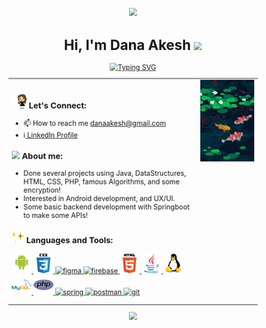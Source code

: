 <p align="center">
<img src="https://user-images.githubusercontent.com/74038190/212284100-561aa473-3905-4a80-b561-0d28506553ee.gif">
 </p>
<h1 align="center"><b>Hi, I'm Dana Akesh </b><img src="https://media.giphy.com/media/hvRJCLFzcasrR4ia7z/giphy.gif" width="35"></h1>

<p align="center">
<a href="https://git.io/typing-svg"><img src="https://readme-typing-svg.demolab.com?font=Fira+Code&weight=900&size=20&duration=6000&pause=1000&color=0BB854&center=true&vCenter=true&random=false&width=680&lines=%22Every+Interaction+Tells+a+Story%22;%22More+options%2C+more+problems%22;%22People+ignore+design+that+ignores+people%22;%E2%80%9CDesign+isn%E2%80%99t+finished+until+somebody+is+using+it.%E2%80%9D" alt="Typing SVG" /></a>
</p>

<table border="0" style="width: 100%;">
  <tr>
    <td style="vertical-align: top;">
     <h3><picture><img src="https://github.com/dana-akesh/dana-akesh/blob/main/brenfi-girl.gif" width="30px"></picture> Let's Connect: </h3>
     <ul>
      <li>📫 How to reach me <a href="mailto:danaakesh@gmail.com">danaakesh@gmail.com</a></li>
      <li>ℹ️<a href="https://www.linkedin.com/in/dana-akesh-4b0190213/"> LinkedIn Profile </a></li>
     </ul>
      <h3><picture><img src="https://user-images.githubusercontent.com/74038190/226127923-0e8b7792-7b3c-462b-951b-63c96ba1a5af.gif" width="30px"></picture> About me:</h3>
      <ul>
        <li>Done several projects using Java, DataStructures, HTML, CSS, PHP, famous Algorithms, and some encryption!</li>
        <li>Interested in Android development, and UX/UI.</li>
        <li>Some basic backend development with Springboot to make some APIs!</li>
      </ul>
      <h3><img src="https://github.com/dana-akesh/dana-akesh/blob/main/gmail-pixel-art.gif" width="25"> Languages and Tools:</h3>
      <p>
        <a href="https://developer.android.com" target="_blank" rel="noreferrer"> <img src="https://raw.githubusercontent.com/devicons/devicon/master/icons/android/android-original-wordmark.svg" alt="android" width="40" height="40"/> </a>
        <a href="https://www.w3schools.com/css/" target="_blank" rel="noreferrer"> <img src="https://raw.githubusercontent.com/devicons/devicon/master/icons/css3/css3-original-wordmark.svg" alt="css3" width="40" height="40"/> </a>
        <a href="https://www.figma.com/" target="_blank" rel="noreferrer"> <img src="https://www.vectorlogo.zone/logos/figma/figma-icon.svg" alt="figma" width="40" height="40"/> </a>
        <a href="https://firebase.google.com/" target="_blank" rel="noreferrer"> <img src="https://www.vectorlogo.zone/logos/firebase/firebase-icon.svg" alt="firebase" width="40" height="40"/> </a>
        <a href="https://www.w3.org/html/" target="_blank" rel="noreferrer"> <img src="https://raw.githubusercontent.com/devicons/devicon/master/icons/html5/html5-original-wordmark.svg" alt="html5" width="40" height="40"/> </a>
        <a href="https://www.java.com" target="_blank" rel="noreferrer"> <img src="https://raw.githubusercontent.com/devicons/devicon/master/icons/java/java-original.svg" alt="java" width="40" height="40"/> </a>
        <a href="https://www.linux.org/" target="_blank" rel="noreferrer"> <img src="https://raw.githubusercontent.com/devicons/devicon/master/icons/linux/linux-original.svg" alt="linux" width="40" height="40"/> </a>
        <a href="https://www.mysql.com/" target="_blank" rel="noreferrer"> <img src="https://raw.githubusercontent.com/devicons/devicon/master/icons/mysql/mysql-original-wordmark.svg" alt="mysql" width="40" height="40"/> </a>
        <a href="https://www.php.net" target="_blank" rel="noreferrer"> <img src="https://raw.githubusercontent.com/devicons/devicon/master/icons/php/php-original.svg" alt="php" width="40" height="40"/> </a>
        <a href="https://spring.io/" target="_blank" rel="noreferrer"> <img src="https://www.vectorlogo.zone/logos/springio/springio-icon.svg" alt="spring" width="40" height="40"/> </a>
       <a href="https://postman.com" target="_blank" rel="noreferrer">
    <img src="https://www.vectorlogo.zone/logos/getpostman/getpostman-icon.svg" alt="postman" width="40" height="40"/>
  </a>
  <a href="https://git-scm.com/" target="_blank" rel="noreferrer">
    <img src="https://www.vectorlogo.zone/logos/git-scm/git-scm-icon.svg" alt="git" width="40" height="40"/>
  </a>
      </p>
    </td>
    <td style="vertical-align: top;">
      <img src="https://github.com/dana-akesh/dana-akesh/blob/main/gj.gif" alt="Your Image" width="100%" height="100%">
    </td>
  </tr>
</table>

<p align="center">
<img src="https://user-images.githubusercontent.com/74038190/212284100-561aa473-3905-4a80-b561-0d28506553ee.gif">
 </p>
